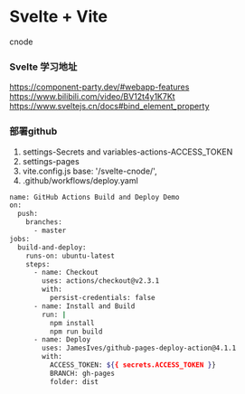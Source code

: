 # Svelte + Vite
cnode

### Svelte 学习地址
https://component-party.dev/#webapp-features  
https://www.bilibili.com/video/BV12t4y1K7Kt  
https://www.sveltejs.cn/docs#bind_element_property  

### 部署github
1. settings-Secrets and variables-actions-ACCESS_TOKEN    
2. settings-pages
3. vite.config.js base: '/svelte-cnode/', 
4. .github/workflows/deploy.yaml  
  
```bash
name: GitHub Actions Build and Deploy Demo
on:
  push:
    branches:
      - master
jobs:
  build-and-deploy:
    runs-on: ubuntu-latest
    steps:
      - name: Checkout
        uses: actions/checkout@v2.3.1
        with:
          persist-credentials: false
      - name: Install and Build
        run: |
          npm install
          npm run build
      - name: Deploy
        uses: JamesIves/github-pages-deploy-action@4.1.1
        with:
          ACCESS_TOKEN: ${{ secrets.ACCESS_TOKEN }}
          BRANCH: gh-pages
          folder: dist
```